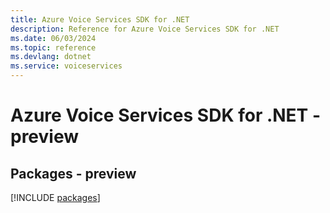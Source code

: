 ```yaml
---
title: Azure Voice Services SDK for .NET
description: Reference for Azure Voice Services SDK for .NET
ms.date: 06/03/2024
ms.topic: reference
ms.devlang: dotnet
ms.service: voiceservices
---
```

# Azure Voice Services SDK for .NET - preview
## Packages - preview
[!INCLUDE [packages](voice-services-index.md)]